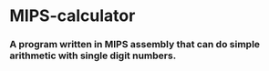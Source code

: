 # MIPS-calculator
### A program written in MIPS assembly that can do simple arithmetic with single digit numbers.
